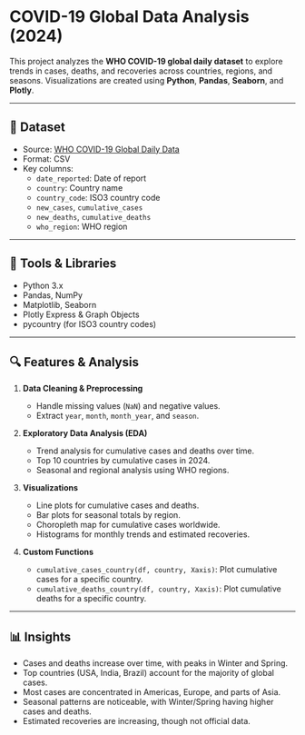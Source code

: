 # COVID-19 Global Data Analysis (2024)

This project analyzes the **WHO COVID-19 global daily dataset** to explore trends in cases, deaths, and recoveries across countries, regions, and seasons. Visualizations are created using **Python**, **Pandas**, **Seaborn**, and **Plotly**.

---

## 📂 Dataset

- Source: [WHO COVID-19 Global Daily Data](https://srhdpeuwpubsa.blob.core.windows.net/whdh/COVID/WHO-COVID-19-global-daily-data.csv)  
- Format: CSV  
- Key columns:
  - `date_reported`: Date of report
  - `country`: Country name
  - `country_code`: ISO3 country code
  - `new_cases`, `cumulative_cases`
  - `new_deaths`, `cumulative_deaths`
  - `who_region`: WHO region

---

## 🧰 Tools & Libraries

- Python 3.x  
- Pandas, NumPy  
- Matplotlib, Seaborn  
- Plotly Express & Graph Objects  
- pycountry (for ISO3 country codes)  

---

## 🔍 Features & Analysis

1. **Data Cleaning & Preprocessing**
   - Handle missing values (`NaN`) and negative values.
   - Extract `year`, `month`, `month_year`, and `season`.

2. **Exploratory Data Analysis (EDA)**
   - Trend analysis for cumulative cases and deaths over time.
   - Top 10 countries by cumulative cases in 2024.
   - Seasonal and regional analysis using WHO regions.

3. **Visualizations**
   - Line plots for cumulative cases and deaths.
   - Bar plots for seasonal totals by region.
   - Choropleth map for cumulative cases worldwide.
   - Histograms for monthly trends and estimated recoveries.

4. **Custom Functions**
   - `cumulative_cases_country(df, country, Xaxis)`: Plot cumulative cases for a specific country.
   - `cumulative_deaths_country(df, country, Xaxis)`: Plot cumulative deaths for a specific country.

---

## 📊 Insights

- Cases and deaths increase over time, with peaks in Winter and Spring.  
- Top countries (USA, India, Brazil) account for the majority of global cases.  
- Most cases are concentrated in Americas, Europe, and parts of Asia.  
- Seasonal patterns are noticeable, with Winter/Spring having higher cases and deaths.  
- Estimated recoveries are increasing, though not official data.

